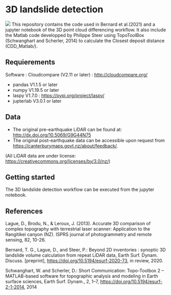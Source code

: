 # 3D landslide detection
![](figures/final_inventory.png)
This repository contains the code used in Bernard et al.(2021) and a jupyter notebook of the 3D point cloud differencing workflow. It also include the Matlab code developped by Philippe Steer using TopoToolBox (Schwanghart and
Scherler, 2014) to calculate the Closest deposit distance (CDD_Matlab/).

## Requierements
Software : Cloudcompare (V2.11 or later) : http://cloudcompare.org/

- pandas V1.1.5 or later
- numpy V1.19.5 or later
- laspy V1.7.0 : https://pypi.org/project/laspy/
- jupterlab V3.0.1 or later

## Data 

* The original pre-earthquake LiDAR can be found at: http://dx.doi.org/10.5069/G9G44N75 
* The original post-earthquake data can be accessible upon request from https://canterburymaps.govt.nz/about/feedback/.  

(All LiDAR data are under license: https://creativecommons.org/licenses/by/3.0/nz/) 

## Getting started
The 3D landslide detection workflow can be executed from the jupyter notebook. 


## References
Lague, D., Brodu, N., & Leroux, J. (2013). Accurate 3D comparison of complex topography with terrestrial laser scanner: Application to the Rangitikei canyon (NZ). ISPRS journal of photogrammetry and remote sensing, 82, 10-26.

Bernard, T. G., Lague, D., and Steer, P.: Beyond 2D inventories : synoptic 3D landslide volume calculation from repeat LiDAR data, Earth Surf. Dynam. Discuss. [preprint], https://doi.org/10.5194/esurf-2020-73, in review, 2020.

Schwanghart, W. and Scherler, D.: Short Communication: Topo-Toolbox 2 – MATLAB-based software for topographic analysis and modeling in Earth surface sciences, Earth Surf. Dynam., 2, 1–7, https://doi.org/10.5194/esurf-2-1-2014, 2014